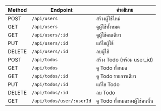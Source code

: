 | Method | Endpoint                  | คำอธิบาย                       |
| ------ | ------------------------- | ------------------------------ |
| POST   | `/api/users`              | สร้างผู้ใช้ใหม่                |
| GET    | `/api/users`              | ดูผู้ใช้ทั้งหมด                |
| GET    | `/api/users/:id`          | ดูผู้ใช้คนเดียว                |
| PUT    | `/api/users/:id`          | แก้ไขผู้ใช้                    |
| DELETE | `/api/users/:id`          | ลบผู้ใช้                       |
| POST   | `/api/todos`              | สร้าง Todo (พร้อม user\_id)    |
| GET    | `/api/todos`              | ดู Todo ทั้งหมด                |
| GET    | `/api/todos/:id`          | ดู Todo รายการเดียว            |
| PUT    | `/api/todos/:id`          | แก้ไข Todo                     |
| DELETE | `/api/todos/:id`          | ลบ Todo                        |
| GET    | `/api/todos/user/:userId` | ดู Todo ทั้งหมดของผู้ใช้คนนั้น |
